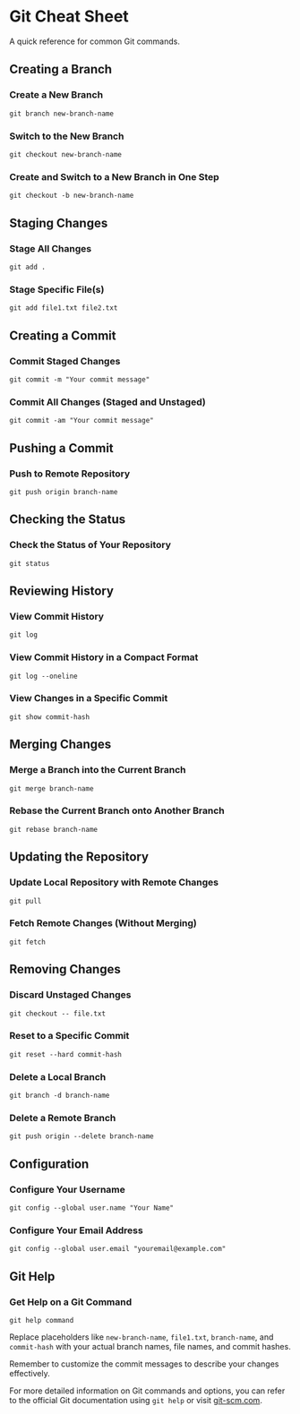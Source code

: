 # Git Cheat Sheet

A quick reference for common Git commands.

## Creating a Branch

### Create a New Branch
```shell
git branch new-branch-name
```

### Switch to the New Branch
```shell
git checkout new-branch-name
```

### Create and Switch to a New Branch in One Step
```shell
git checkout -b new-branch-name
```

## Staging Changes

### Stage All Changes
```shell
git add .
```

### Stage Specific File(s)
```shell
git add file1.txt file2.txt
```

## Creating a Commit

### Commit Staged Changes
```shell
git commit -m "Your commit message"
```

### Commit All Changes (Staged and Unstaged)
```shell
git commit -am "Your commit message"
```

## Pushing a Commit

### Push to Remote Repository
```shell
git push origin branch-name
```

## Checking the Status

### Check the Status of Your Repository
```shell
git status
```

## Reviewing History

### View Commit History
```shell
git log
```

### View Commit History in a Compact Format
```shell
git log --oneline
```

### View Changes in a Specific Commit
```shell
git show commit-hash
```

## Merging Changes

### Merge a Branch into the Current Branch
```shell
git merge branch-name
```

### Rebase the Current Branch onto Another Branch
```shell
git rebase branch-name
```

## Updating the Repository

### Update Local Repository with Remote Changes
```shell
git pull
```

### Fetch Remote Changes (Without Merging)
```shell
git fetch
```

## Removing Changes

### Discard Unstaged Changes
```shell
git checkout -- file.txt
```

### Reset to a Specific Commit
```shell
git reset --hard commit-hash
```

### Delete a Local Branch
```shell
git branch -d branch-name
```

### Delete a Remote Branch
```shell
git push origin --delete branch-name
```

## Configuration

### Configure Your Username
```shell
git config --global user.name "Your Name"
```

### Configure Your Email Address
```shell
git config --global user.email "youremail@example.com"
```

## Git Help

### Get Help on a Git Command
```shell
git help command
```

Replace placeholders like `new-branch-name`, `file1.txt`, `branch-name`, and `commit-hash` with your actual branch names, file names, and commit hashes.

Remember to customize the commit messages to describe your changes effectively.

For more detailed information on Git commands and options, you can refer to the official Git documentation using `git help` or visit [git-scm.com](https://git-scm.com/doc).
